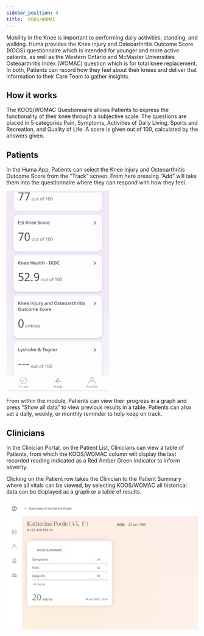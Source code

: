 ```yaml
---
sidebar_position: 4
title:  KOOS/WOMAC
---
```


Mobility in the Knee is important to performing daily activities, standing, and walking. Huma provides the Knee injury and Osteoarthritis Outcome Score (KOOS) questionnaire which is intended for younger and more active patients, as well as the Western Ontario and McMaster Universities Osteoarthritis Index (WOMAC) question which is for total knee replacement. In both, Patients can record how they feel about their knees and deliver that information to their Care Team to gather insights.

## How it works

The KOOS/WOMAC Questionnaire allows Patients to express the functionality of their knee through a subjective scale. The questions are placed in 5 categories Pain, Symptoms, Activities of Daily Living, Sports and Recreation, and Quality of Life. A score is given out of 100, calculated by the answers given.

## Patients

In the Huma App, Patients can select the Knee injury and Osteoarthritis Outcome Score from the “Track” screen. From here pressing “Add” will take them into the questionnaire where they can respond with how they feel.

![KOOS/WOMAC in Huma App](./assets/koos-short.gif)

From within the module, Patients can view their progress in a graph and press “Show all data” to view previous results in a table. Patients can also set a daily, weekly, or monthly reminder to help keep on track.

## Clinicians

In the Clinician Portal, on the Patient List, Clinicians can view a table of Patients, from which the KOOS/WOMAC column will display the last recorded reading indicated as a Red Amber Green indicator to inform severity. 

Clicking on the Patient row takes the Clinician to the Patient Summary where all vitals can be viewed, by selecting KOOS/WOMAC all historical data can be displayed as a graph or a table of results.

![Clinician view of KOOS/WOMAC](./assets/cp-koos-womac.png)